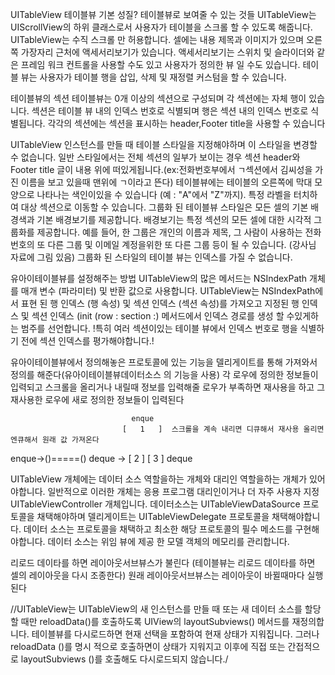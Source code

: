 UITableView
테이블뷰 기본 성질? 테이블뷰로 보여줄 수 있는 것들
UITableView는 UIScrollView의 하위 클래스로서 사용자가 테이블을 스크롤 할 수 있도록 해줍니다.
UITableView는 수직 스크롤 만 허용합니다.
셀에는 내용 제목과 이미지가 있으며 오른쪽 가장자리 근처에 액세서리보기가 있습니다.
액세서리보기는 스위치 및 슬라이더와 같은 프레임 워크 컨트롤을 사용할 수도 있고 사용자가 정의한 뷰 일 수도 있습니다. 
테이블 뷰는 사용자가 테이블 행을 삽입, 삭제 및 재정렬 커스텀을 할 수 있습니다.





테이블뷰의 섹션
테이블뷰는 0개 이상의 섹션으로 구성되며 각 섹션에는 자체 행이 있습니다.
섹션은 테이블 뷰 내의 인덱스 번호로 식별되며 행은 섹션 내의 인덱스 번호로 식별됩니다. 
각각의 섹션에는 섹션을 표시하는 header,Footer title을 사용할 수 있습니다 

UITableView 인스턴스를 만들 때 테이블 스타일을 지정해야하며 이 스타일을 변경할 수 없습니다. 일반 스타일에서는 전체 섹션의 일부가 보이는 경우 섹션 header와Footer title 글이 내용 위에 떠있게됩니다.(ex:전화번호부에서 ㄱ섹션에서 김씨성을 가진 이름을 보고 있을때 맨위에 ㄱ이라고 뜬다) 
테이블뷰에는 테이블의 오른쪽에 막대 모양으로 나타나는 색인이있을 수 있습니다 (예 : "A"에서 "Z"까지). 특정 라벨을 터치하여 대상 섹션으로 이동할 수 있습니다. 그룹화 된 테이블뷰 스타일은 모든 셀의 기본 배경색과 기본 배경보기를 제공합니다. 배경보기는 특정 섹션의 모든 셀에 대한 시각적 그룹화를 제공합니다. 예를 들어, 한 그룹은 개인의 이름과 제목, 그 사람이 사용하는 전화 번호의 또 다른 그룹 및 이메일 계정을위한 또 다른 그룹 등이 될 수 있습니다. (강사님 자료에 그림 있음)
그룹화 된 스타일의 테이블 뷰는 인덱스를 가질 수 없습니다.



유아이테이블뷰를 설정해주는 방법
UITableView의 많은 메서드는 NSIndexPath 개체를 매개 변수
(파라미터) 및 반환 값으로 사용합니다. UITableView는 NSIndexPath에서 표현 된 행 인덱스 (행 속성) 및 섹션 인덱스 (섹션 속성)를 가져오고 지정된 행 인덱스 및 섹션 인덱스 (init (row : section :) 메서드에서 인덱스 경로를 생성 할 수있게하는 범주를 선언합니다.  !특히 여러 섹션이있는 테이블 뷰에서 인덱스 번호로 행을 식별하기 전에 섹션 인덱스를 평가해야합니다.!

유아이테이블뷰에서 정의해놓은 프로토콜에 있는 기능을
델리게이트를 통해 가져와서 정의를 해준다(유아이테이블뷰데이터소스 의 기능을 사용) 각 로우에 정의한 정보들이 입력되고 스크롤을 올리거나 내릴때 정보를 입력해줄 로우가 부족하면 재사용을 하고 그 재사용한 로우에 새로 정의한 정보들이 입력된다 

                               enque
                             [   1   ]  스크롤을 계속 내리면 디큐해서 재사용 올리면 엔큐해서 원래 값 가져온다
enque->()=====() deque ->    [   2   ]
                             [   3   ]
                               deque

UITableView 개체에는 데이터 소스 역할을하는 개체와 대리인 역할을하는 개체가 있어야합니다. 일반적으로 이러한 개체는 응용 프로그램 대리인이거나 더 자주 사용자 지정 UITableViewController 개체입니다. 데이터소스는 UITableViewDataSource 프로토콜을 채택해야하며 델리게이트는 UITableViewDelegate 프로토콜을 채택해야합니다. 
데이터 소스는 프로토콜을 채택하고 최소한 해당 프로토콜의 필수 메소드를 구현해야합니다. 데이터 소스는 위임 뷰에 제공 한 모델 객체의 메모리를 관리합니다.


리로드 데이타를 하면 레이아웃서브뷰스가 불린다 (테이블뷰는 리로드 데이타를 하면 셀의 레이아웃을 다시 조종한다)
원래 레이아웃서브뷰스는 레이아웃이 바뀔때마다 실행된다


//UITableView는 UITableView의 새 인스턴스를 만들 때 또는 새 데이터 소스를 할당 할 때만 reloadData()를 호출하도록 UIView의 layoutSubviews() 메서드를 재정의합니다. 테이블뷰를 다시로드하면 현재 선택을 포함하여 현재 상태가 지워집니다. 그러나 reloadData ()를 명시 적으로 호출하면이 상태가 지워지고 이후에 직접 또는 간접적으로 layoutSubviews ()를 호출해도 다시로드되지 않습니다./




